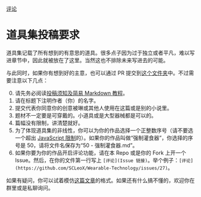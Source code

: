 [评论](https://github.com/SCLeoX/Wearable-Technology/issues/36)

# 道具集投稿要求
道具集记载了所有想到的有意思的道具。很多点子因为过于独立或者平凡，难以写进章节中，因此就被放在了这里。当然这也不排除未来写进去的可能。

与此同时，如果你有想到好的主意，也可以通过 PR 提交到[这个文件夹](https://github.com/SCLeoX/Wearable-Technology/tree/master/chapters/4%20-%20道具集)中。不过需要注意以下几点：

0. 请先务必阅读[投稿须知及简易 Markdown 教程](./../META/投稿须知及简易-Markdown-教程.html)。
1. 请在标题下注明作者（你）的名字。
2. 提交代表你同意你的创意被琳或其他人使用在这篇或是别的小说里。
3. 题材不一定要是可穿戴的。小道具或是大型器械都是可以的。
4. 篇幅没有限制，讲清楚就好。
5. 为了体现道具集的非线性，你可以为你的作品选择一个正整数序号（请不要选一个超出 [JavaScript 限制](https://developer.mozilla.org/en-US/docs/Web/JavaScript/Reference/Global_Objects/Number/MAX_SAFE_INTEGER)的）。如果你的作品叫做“强制灌食器”，你选择的序号是 50，请将文件名保存为“50 - 强制灌食器.md”。
6. 如果你要为你的作品开启评论功能，请在本 Repo 或是你的 Fork 上开一个 Issue。然后，在你的文件第一行写上 `[评论](Issue 链接)`。举个例子：`[评论](https://github.com/SCLeoX/Wearable-Technology/issues/27)`。

如果有疑问，你可以试着模仿[这篇文章](https://raw.githubusercontent.com/SCLeoX/Wearable-Technology/master/chapters/4%20-%20%E9%81%93%E5%85%B7%E9%9B%86/50%20-%20%E5%BC%BA%E5%88%B6%E7%81%8C%E9%A3%9F%E5%99%A8.md)的格式。如果还有什么搞不懂的，欢迎你在群里或是私聊询问。
